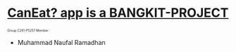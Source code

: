 # <ins>CanEat? app is a BANGKIT-PROJECT</ins>


<span style="font-size:0.5em;">Group C241-PS257 Member :</span>
* Muhammad Naufal Ramadhan
